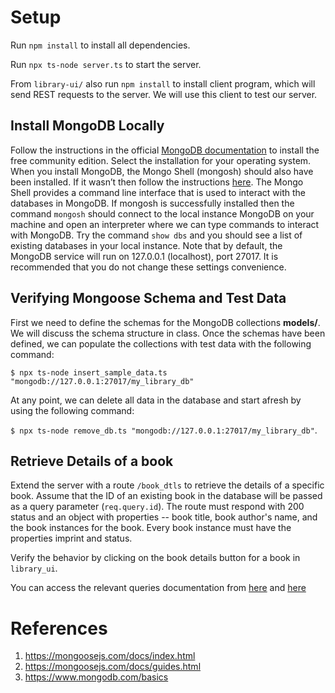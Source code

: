 # Setup

Run `npm install` to install all dependencies.

Run `npx ts-node server.ts` to start the server.

From `library-ui/` also run `npm install` to install client program, which will send REST requests to the server. We will use this client to test our server.

## Install MongoDB Locally

Follow the instructions in the official [MongoDB documentation](https://www.mongodb.com/docs/manual/administration/install-community/) to install the free community edition. Select the installation for your operating system. When you install MongoDB, the Mongo Shell (mongosh) should also have been installed. If it wasn’t then follow the instructions [here](https://www.mongodb.com/docs/mongodb-shell/install/#std-label-mdb-shell-install). The Mongo Shell provides a command line interface that is used to interact with the databases in MongoDB. If mongosh is successfully installed then the command `mongosh` should connect to the local instance MongoDB on your machine and open an interpreter where we can type commands to interact with MongoDB. Try the command `show dbs` and you should see a list of existing databases in your local instance. Note that by default, the MongoDB service will run on 127.0.0.1 (localhost), port 27017. It is recommended that you do not change these settings convenience.

## Verifying Mongoose Schema and Test Data

First we need to define the schemas for the MongoDB collections **models/**. We will discuss the schema structure in class. Once the schemas have been defined, we can populate the collections with test data with the following command:

`$ npx ts-node insert_sample_data.ts "mongodb://127.0.0.1:27017/my_library_db"`

At any point, we can delete all data in the database and start afresh by using the following command:

`$ npx ts-node remove_db.ts "mongodb://127.0.0.1:27017/my_library_db"`.

## Retrieve Details of a book

Extend the server with a route `/book_dtls` to retrieve the details
of a specific book. Assume that the ID of an existing book in the database will be passed as a query parameter (`req.query.id`). The route
must respond with 200 status and an object with properties -- book title,
book author's name, and the book instances for the book. Every book instance must have the properties imprint and status. 

Verify the behavior by clicking on the book details button for a book in
`library_ui`.

You can access the relevant queries documentation from [here](https://mongoosejs.com/docs/queries.html) and [here](https://mongoosejs.com/docs/populate.html)

# References

1. https://mongoosejs.com/docs/index.html
2. https://mongoosejs.com/docs/guides.html
3. https://www.mongodb.com/basics